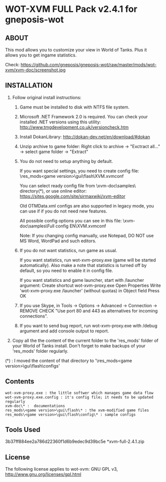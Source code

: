 WOT-XVM FULL Pack v2.4.1 for gneposis-wot
=========================================

ABOUT
-----

This mod allows you to customize your view in World of Tanks. Plus it allows you to get ingame statistics.

Check: <https://github.com/gneposis/gneposis-wot/raw/master/mods/wot-xvm/xvm-doc/screenshot.jpg>
                         
INSTALLATION               
------------
1. Follow original install instructions:

    1. Game must be installed to disk with NTFS file system.
    
    2. Microsoft .NET Framework 2.0 is required.
       You can check your installed .NET versions using this utility:
         http://www.tmgdevelopment.co.uk/versioncheck.htm
    
    3. Install DokanLibrary: http://dokan-dev.net/en/download/#dokan
    
    4. Unzip archive to game folder:
       Right click to archive -> "Exctract all..." -> select game folder -> "Extract"
    
    5. You do not need to setup anything by default.
    
       If you want special settings, you need to create config file:
         \res_mods\<game version>\gui\flash\XVM.xvmconf
    
       You can select ready config file from \xvm-doc\samples\ directory(*), or use
       online editor: https://sites.google.com/site/sirmaxwiki/xvm-editor
    
       Old OTMData.xml configs are also supported in legacy mode, you can use if if
       you do not need new features.
    
       All possible config options you can see in this file:
         \xvm-doc\samples\Full config EN\XVM.xvmconf
    
       Note: If you changing config manually, use Notepad, DO NOT use MS Word,
       WordPad and such editors.
    
    6. If you do not want statistics, run game as usual.
    
       If you want statistics, run wot-xvm-proxy.exe (game will be started
       automatically). Also make a note that statistics is turned off by default,
       so you need to enable it in config file.
    
       If you want statistics and game launcher, start with /launcher argument:
         Create shortcut wot-xvm-proxy.exe
         Open Properties
         Write 'wot-xvm-proxy.exe /launcher' (without quotas) in Object field
         Press OK
    
    7. If you use Skype, in Tools -> Options -> Advanced -> Connection ->
       REMOVE CHECK "Use port 80 and 443 as alternatives for incoming connections".
    
    8. If you want to send bug report, run wot-xvm-proxy.exe with /debug argument
       and add console output to report.

2. Copy all the the content of the current folder to the 'res_mods' folder of your World of Tanks install. Don't forget to make backups of your 'res_mods' folder regularly.

(*) : I moved the content of that directory to '\res_mods\<game version>\gui\flash\configs'

Contents
--------
    wot-xvm-proxy.exe : the little softwer which manages game data flow
    wot-xvm-proxy.exe.config : it's config file; it needs to be updated regularly
    xvm-doc\* :  documentations
    res_mods\<game version>\gui\flash\* : the xvm-modified game files
    res_mods\<game version>\gui\flash\config\* : sample configs
                                                            
Tools Used
----------                     
3b37ff884ee2a786d22360f1d6b9edec9d39bc5e *xvm-full-2.4.1.zip

License
-------
The following license applies to wot-xvm: GNU GPL v3, <http://www.gnu.org/licenses/gpl.html>